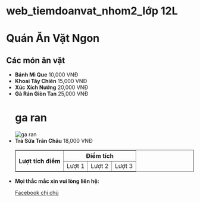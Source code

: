 # web_tiemdoanvat_nhom2_lớp 12L
<!DOCTYPE html>  
<html>  
<head>  
    <title>Quán Ăn Vặt Ngon</title>  
<head>
<body>  
    <div>  
        <h1>Quán Ăn Vặt Ngon</h1>  
    </div>  
    <main>  
        <h2>Các món ăn vặt</h2>  
        <ul>  
            <li><strong>Bánh Mì Que</strong> <span>10,000 VNĐ</span></li>  
            <li><strong>Khoai Tây Chiên</strong> <span>15,000 VNĐ</span></li>  
            <li><strong>Xúc Xích Nướng</strong> <span>20,000 VNĐ</span></li>  
            <li><strong>Gà Rán Giòn Tan</strong> <span>25,000 VNĐ</span></li>
		<h1> ga ran </h1>
		<img scr ="https://vn.pikbest.com/backgrounds/seen-fried-chicken-is-on-a-plate_9435741.html" alt="ga ran">
            <li><strong>Trà Sữa Trân Châu</strong> <span>18,000 VNĐ</span></li>
	    <table border="1">
		    <tr><th rowspan="2"> Lượt tích điểm </th> <th colspan="3"> Điểm tích</th></tr>
		    <tr><td>Lượt 1</td> <td>Lượt 2</td> <td>Lượt 3</td></tr>
	    </table>
	<li><strong>Mọi thắc mắc xin vui lòng liên hệ:</strong></li>
	<p><a href="https://www.facebook.com/xuanmai.tranngoc.739?mibextid=LQQJ4d"> Facebook chị chủ</a></p>
        </ul>  
    </main>  
</body>  
</html>
